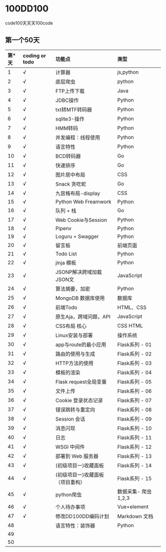 # 100DD100
code100天天天100code


## 第一个50天 
|  第*天  | coding or todo | 功能点 |类型 |
|:-------|:--------|:-----|:----|
|  1   |    √     |  计算器  | js,python   |
|  2   |    √     |  底层爬虫  |  python  |
|  3   |    √     |  FTP上传下载  | Java |
|  4   |    √     |  JDBC操作 | Python    |
|  5   |    √     |  txt转MTF转码器 | Python    |
|  6   |    √     | sqlite3-操作   | Python   |
|  7   |  	√     |  HMM转码  | Python |
|  8   |    √     | 并发编程：线程使用   | Python   |
|  9   |    √     |   语言特性      | Python   |
|  10  |  	√     | BCD转码器  |  Go  |
|  11  |  	√     | 快速排序|  Go  |
|  12  |  	√     | 图片居中布局 |  CSS  |
|  13  |  	√     |  Snack 贪吃蛇 | Go   |
|  14  |  	√     | 九宫格布局-display | CSS  |
|  15  |  	√     | Python Web Freamwork | Python |
|  16  |  	√     | 队列  + 栈  |  Go |
|  17  |  	√     | Web Cookie与Session | Python |
|  18  |  	√     | Pipenv  | Python |
|  19  |  	√     | Loguru + Swagger   |  Python  |
|  20  |    √      | 留言板 | 前端页面   |
|  21  |    √      | Todo List | Python   |
|  22  |    √     | jinja 模板  | Python   |
|  23  |    √     | JSONP解决跨域加载JSON文 | JavaScript   |
|  24  |    √    |  算法摘要，加密 | Python   |
|  25  |    √     | MongoDB 数据库使用 |  数据库  |
|  26  |    √     | 前端Todo | HTML、CSS  |
|  27  |    √     | 原生Aja，跨域问题，API  |  JavaScript |
|  28  |  	√     |CSS布局 核心| CSS HTML  |
|  29  |  	√     | Linux安装与部署 |操作系统 |
|  30  |  	√      | app与route的最小应用  |Flask系列 - 01|
|  31  |  	√     | 路由的使用与生成  |Flask系列 - 02|
|  32  |  	√     | HTTP方法的使用  |Flask系列 - 03|
|  33  |  	√     |模板的渲染|Flask系列 - 04|
|  34  |  	√     |Flask request全局变量 |Flask系列 - 05|
|  35  |  	√     |文件上传|Flask系列 - 06|
|  36  |  	√     |Cookie 登录状态记录 |Flask系列 - 07|
|  37  |  	√     |错误跳转与重定向|Flask系列 - 08|
|  38  |  	√     |Session 会话|Flask系列 - 09|
|  39  |  	√     |消息闪现|Flask系列 - 10|
|  40  |  	√     |日志  |Flask系列 - 11|
|  41  |  	√     |WSGI 中间件 |Flask系列 - 12|
|  42  |  	√     |部署到 Web 服务器|Flask系列 - 13|
|  43  |  	√     |(初级项目一)收藏面板|Flask系列 - 14|
|  44  |  	√     |(初级项目一)收藏面板（项目重构） |Flask系列 - 15|
|  45  |    √     | python爬虫 | 数据采集- 爬虫 1,2,3|
|  46  |  	√     | 个人待办事项   | Vue+element|
|  47  |  	√     | 修改DD100DD编码计划  | Markdown 文档 |
|  48  |  	      | 语言特性：装饰器 | Python |
|  49  |  	      |         |  |
|  50  |  	      |         |  |